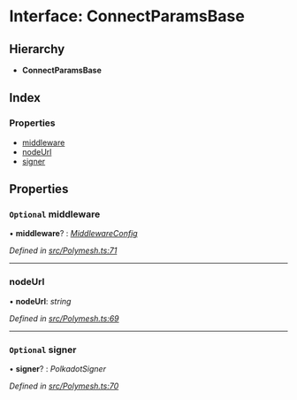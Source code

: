 # Interface: ConnectParamsBase

## Hierarchy

* **ConnectParamsBase**

## Index

### Properties

* [middleware](connectparamsbase.md#optional-middleware)
* [nodeUrl](connectparamsbase.md#nodeurl)
* [signer](connectparamsbase.md#optional-signer)

## Properties

### `Optional` middleware

• **middleware**? : *[MiddlewareConfig](middlewareconfig.md)*

*Defined in [src/Polymesh.ts:71](https://github.com/PolymathNetwork/polymesh-sdk/blob/da0f7fd7/src/Polymesh.ts#L71)*

___

###  nodeUrl

• **nodeUrl**: *string*

*Defined in [src/Polymesh.ts:69](https://github.com/PolymathNetwork/polymesh-sdk/blob/da0f7fd7/src/Polymesh.ts#L69)*

___

### `Optional` signer

• **signer**? : *PolkadotSigner*

*Defined in [src/Polymesh.ts:70](https://github.com/PolymathNetwork/polymesh-sdk/blob/da0f7fd7/src/Polymesh.ts#L70)*
